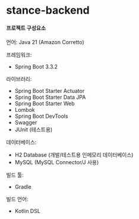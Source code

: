 # stance-backend

#### 프로젝트 구성요소

언어: Java 21 (Amazon Corretto)

프레임워크:
- Spring Boot 3.3.2

라이브러리:
- Spring Boot Starter Actuator
- Spring Boot Starter Data JPA
- Spring Boot Starter Web
- Lombok
- Spring Boot DevTools
- Swagger
- JUnit (테스트용)

데이터베이스:
- H2 Database (개발/테스트용 인메모리 데이터베이스)
- MySQL (MySQL Connector/J 사용)

빌드 툴:
- Gradle

빌드 언어:
- Kotlin DSL


